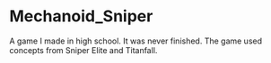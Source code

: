 # Mechanoid_Sniper
A game I made in high school. It was never finished. The game used concepts from Sniper Elite and Titanfall.
